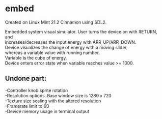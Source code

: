 # embed
Created on Linux Mint 21.2 Cinnamon using SDL2.  

Embedded system visual simulator. User turns the device on with RETURN, and  
increases/decreases the input energy with ARR_UP/ARR_DOWN.  
Device visualizes the change of energy with a moving slider,  
whereas a variable value with running number.  
Variable is the cube of energy.  
Device enters error state when variable reaches value >= 1000.  
  
  
## Undone part:  
-Controller knob sprite rotation  
-Resolution options. Base window size is 1280 x 720  
-Texture size scaling with the altered resolution  
-Framerate limit to 60  
-Device memory usage in terminal output  

